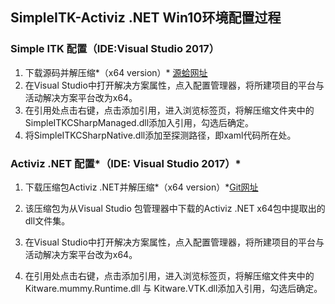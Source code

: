 ## SimpleITK-Activiz .NET Win10环境配置过程

### Simple ITK 配置（IDE:Visual Studio 2017）

1. 下载源码并解压缩*（x64 version）* [源蛤网址](https://sourceforge.net/projects/simpleitk/files/SimpleITK/1.1.0/CSharp/SimpleITK-1.1.0-CSharp-win64-x64.zip/download)
2. 在Visual Studio中打开解决方案属性，点入配置管理器，将所建项目的平台与活动解决方案平台改为x64。
3. 在引用处点击右键，点击添加引用，进入浏览标签页，将解压缩文件夹中的SimpleITKCSharpManaged.dll添加入引用，勾选后确定。
4. 将SimpleITKCSharpNative.dll添加至探测路径，即xaml代码所在处。



### Activiz .NET 配置*（IDE: Visual Studio 2017）* 

1. 下载压缩包Activiz .NET并解压缩*（x64 version）*[Git网址](https://github.com/William-Y/SwanGeeseDocFile) 

2. 该压缩包为从Visual Studio 包管理器中下载的Activiz .NET x64包中提取出的dll文件集。

3. 在Visual Studio中打开解决方案属性，点入配置管理器，将所建项目的平台与活动解决方案平台改为x64。

4. 在引用处点击右键，点击添加引用，进入浏览标签页，将解压缩文件夹中的Kitware.mummy.Runtime.dll 与 Kitware.VTK.dll添加入引用，勾选后确定。

   